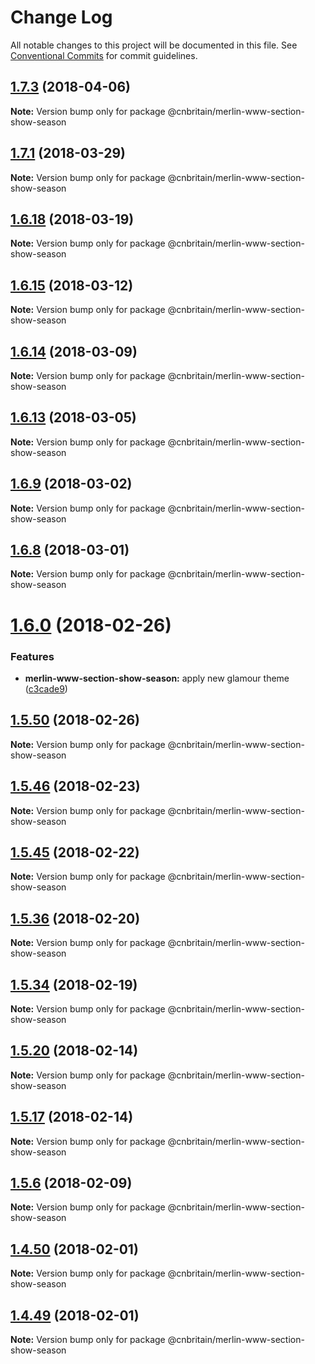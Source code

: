 # Change Log

All notable changes to this project will be documented in this file.
See [Conventional Commits](https://conventionalcommits.org) for commit guidelines.

<a name="1.7.3"></a>
## [1.7.3](https://github.com/cnduk/merlin-www-components/compare/@cnbritain/merlin-www-section-show-season@1.7.2...@cnbritain/merlin-www-section-show-season@1.7.3) (2018-04-06)




**Note:** Version bump only for package @cnbritain/merlin-www-section-show-season

<a name="1.7.1"></a>
## [1.7.1](https://github.com/cnduk/merlin-www-components/compare/@cnbritain/merlin-www-section-show-season@1.7.0...@cnbritain/merlin-www-section-show-season@1.7.1) (2018-03-29)




**Note:** Version bump only for package @cnbritain/merlin-www-section-show-season

<a name="1.6.18"></a>
## [1.6.18](https://github.com/cnduk/merlin-www-components/compare/@cnbritain/merlin-www-section-show-season@1.6.17...@cnbritain/merlin-www-section-show-season@1.6.18) (2018-03-19)




**Note:** Version bump only for package @cnbritain/merlin-www-section-show-season

<a name="1.6.15"></a>
## [1.6.15](https://github.com/cnduk/merlin-www-components/compare/@cnbritain/merlin-www-section-show-season@1.6.14...@cnbritain/merlin-www-section-show-season@1.6.15) (2018-03-12)




**Note:** Version bump only for package @cnbritain/merlin-www-section-show-season

<a name="1.6.14"></a>
## [1.6.14](https://github.com/cnduk/merlin-www-components/compare/@cnbritain/merlin-www-section-show-season@1.6.13...@cnbritain/merlin-www-section-show-season@1.6.14) (2018-03-09)




**Note:** Version bump only for package @cnbritain/merlin-www-section-show-season

<a name="1.6.13"></a>
## [1.6.13](https://github.com/cnduk/merlin-www-components/compare/@cnbritain/merlin-www-section-show-season@1.6.12...@cnbritain/merlin-www-section-show-season@1.6.13) (2018-03-05)




**Note:** Version bump only for package @cnbritain/merlin-www-section-show-season

<a name="1.6.9"></a>
## [1.6.9](https://github.com/cnduk/merlin-www-components/compare/@cnbritain/merlin-www-section-show-season@1.6.8...@cnbritain/merlin-www-section-show-season@1.6.9) (2018-03-02)




**Note:** Version bump only for package @cnbritain/merlin-www-section-show-season

<a name="1.6.8"></a>
## [1.6.8](https://github.com/cnduk/merlin-www-components/compare/@cnbritain/merlin-www-section-show-season@1.6.7...@cnbritain/merlin-www-section-show-season@1.6.8) (2018-03-01)




**Note:** Version bump only for package @cnbritain/merlin-www-section-show-season

<a name="1.6.0"></a>
# [1.6.0](https://github.com/cnduk/merlin-www-components/compare/@cnbritain/merlin-www-section-show-season@1.5.52...@cnbritain/merlin-www-section-show-season@1.6.0) (2018-02-26)


### Features

* **merlin-www-section-show-season:** apply new glamour theme ([c3cade9](https://github.com/cnduk/merlin-www-components/commit/c3cade9))




<a name="1.5.50"></a>
## [1.5.50](https://github.com/cnduk/merlin-www-components/compare/@cnbritain/merlin-www-section-show-season@1.5.49...@cnbritain/merlin-www-section-show-season@1.5.50) (2018-02-26)




**Note:** Version bump only for package @cnbritain/merlin-www-section-show-season

<a name="1.5.46"></a>
## [1.5.46](https://github.com/cnduk/merlin-www-components/compare/@cnbritain/merlin-www-section-show-season@1.5.45...@cnbritain/merlin-www-section-show-season@1.5.46) (2018-02-23)




**Note:** Version bump only for package @cnbritain/merlin-www-section-show-season

<a name="1.5.45"></a>
## [1.5.45](https://github.com/cnduk/merlin-www-components/compare/@cnbritain/merlin-www-section-show-season@1.5.44...@cnbritain/merlin-www-section-show-season@1.5.45) (2018-02-22)




**Note:** Version bump only for package @cnbritain/merlin-www-section-show-season

<a name="1.5.36"></a>
## [1.5.36](https://github.com/cnduk/merlin-www-components/compare/@cnbritain/merlin-www-section-show-season@1.5.35...@cnbritain/merlin-www-section-show-season@1.5.36) (2018-02-20)




**Note:** Version bump only for package @cnbritain/merlin-www-section-show-season

<a name="1.5.34"></a>
## [1.5.34](https://github.com/cnduk/merlin-www-components/compare/@cnbritain/merlin-www-section-show-season@1.5.33...@cnbritain/merlin-www-section-show-season@1.5.34) (2018-02-19)




**Note:** Version bump only for package @cnbritain/merlin-www-section-show-season

<a name="1.5.20"></a>
## [1.5.20](https://github.com/cnduk/merlin-www-components/compare/@cnbritain/merlin-www-section-show-season@1.5.19...@cnbritain/merlin-www-section-show-season@1.5.20) (2018-02-14)




**Note:** Version bump only for package @cnbritain/merlin-www-section-show-season

<a name="1.5.17"></a>
## [1.5.17](https://github.com/cnduk/merlin-www-components/compare/@cnbritain/merlin-www-section-show-season@1.5.16...@cnbritain/merlin-www-section-show-season@1.5.17) (2018-02-14)




**Note:** Version bump only for package @cnbritain/merlin-www-section-show-season

<a name="1.5.6"></a>
## [1.5.6](https://github.com/cnduk/merlin-www-components/compare/@cnbritain/merlin-www-section-show-season@1.5.5...@cnbritain/merlin-www-section-show-season@1.5.6) (2018-02-09)




**Note:** Version bump only for package @cnbritain/merlin-www-section-show-season

<a name="1.4.50"></a>
## [1.4.50](https://github.com/cnduk/merlin-www-components/compare/@cnbritain/merlin-www-section-show-season@1.4.49...@cnbritain/merlin-www-section-show-season@1.4.50) (2018-02-01)




**Note:** Version bump only for package @cnbritain/merlin-www-section-show-season

<a name="1.4.49"></a>
## [1.4.49](https://github.com/cnduk/merlin-www-components/compare/@cnbritain/merlin-www-section-show-season@1.4.48...@cnbritain/merlin-www-section-show-season@1.4.49) (2018-02-01)




**Note:** Version bump only for package @cnbritain/merlin-www-section-show-season
